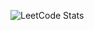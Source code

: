 ![LeetCode Stats](https://leetcode.card.workers.dev/ZongYanLin?theme=dark&font=baloo&extension=activity)
